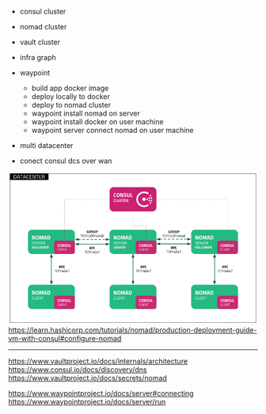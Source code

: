 - consul cluster
- nomad cluster
- vault cluster
- infra graph
- waypoint
  - build app docker image
  - deploy locally to docker
  - deploy to nomad cluster
  - waypoint install nomad on server
  - waypoint install docker on user machine
  - waypoint server connect nomad on user machine

- multi datacenter
- conect consul dcs over wan

![](./nomad_reference_diagram.png)
https://learn.hashicorp.com/tutorials/nomad/production-deployment-guide-vm-with-consul#configure-nomad


---
https://www.vaultproject.io/docs/internals/architecture
https://www.consul.io/docs/discovery/dns
https://www.vaultproject.io/docs/secrets/nomad

https://www.waypointproject.io/docs/server#connecting
https://www.waypointproject.io/docs/server/run
